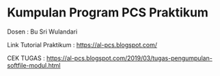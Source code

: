 # Kumpulan Program PCS Praktikum
Dosen : Bu Sri Wulandari

Link Tutorial Praktikum :
https://al-pcs.blogspot.com/

CEK TUGAS : https://al-pcs.blogspot.com/2019/03/tugas-pengumpulan-softfile-modul.html

